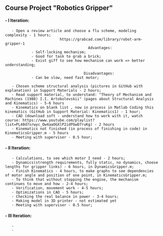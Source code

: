 ## Course Project "Robotics Gripper"

#### - I Iteration:

       - Open a review article and choose a flu scheme, modeling complexity - 1 hours;       
                             https://grabcad.com/library/robot-arm-gripper-1
                                          Advantages:
                - Self-locking mechanism;
                - Good for task to grab a brick;
                - Exist giff to see how mechanism can work => better understanding;

                                        Disadvantages: 
                - Can be slow, need fast motor;
                
       - Chosen scheme structural analysis (pictures in GitHub with explanation) in Support Materials - 2 hours;
       - Read support material, to understand: "Theory of Mechanism and Machines (1988) I.I. Artobolevskii" (pages about Structural Analysis and Kinematics) - 5-6 hours
       - Kinematics on blank list , now in process in Matlab Coding this kinematics (GitHub in Support Material: Kinematics1) - 1 hour;
       - CAD (download soft - understand how to work with it, watch course: https://www.youtube.com/playlist?list=PL40d7srwyc_Ow4aaOGXlP2idPGwD7ruKg) - 2 hours
       - Kinematics not finished (in process of finishing in code) in KinematicsGripper.m - 5 hours 
       - Meeting with superviser - 0.5 hour;
   
       
#### - II Iteration:

       - Calculations, to see which motor I need - 2 hours;
       - Dynamics(strength requirements, fully static, no dynamics, choose lengths for gripper links) - 6 hours, in DynamicsGripper.m;
       - Finish Kinematics - 4 hours, to make graphs to see dependencies of motor angle and position of one point, in KinematicsGripper.m;
       - To think that without stopping the engine, the mechanism continues to move and how - 2-4 hours;
       - Verification, movement work - 4-5 hours;
       - Optimizations in CAD - 5 hours;
       - Checking the real balance in power - 3-4 hours;
       - Making model in 3D printer - not estimated yet
       - Meeting with superviser - 0.5 hour;

#### - III Iteration: 
       - 
       - 
